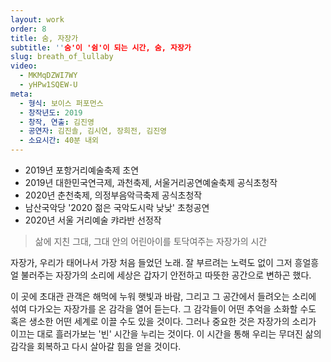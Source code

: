 ```yaml
---
layout: work
order: 8
title: 숨, 자장가
subtitle: ''숨'이 '쉼'이 되는 시간, 숨, 자장가
slug: breath_of_lullaby
video:
  - MKMqDZWI7WY
  - yHPw1SQEW-U
meta: 
  - 형식: 보이스 퍼포먼스
  - 창작년도: 2019
  - 창작, 연출: 김진영
  - 공연자: 김진솔, 김시연, 장희전, 김진영
  - 소요시간: 40분 내외
---
```


- 2019년 포항거리예술축제 초연
- 2019년 대한민국연극제, 과천축제, 서울거리공연예술축제 공식초청작
- 2020년 춘천축제, 의정부음악극축제 공식초청작
- 남산국악당 '2020 젊은 국악도시락 낮낮' 초청공연
- 2020년 서울 거리예술 캬라반 선정작
> 삶에 지친 그대, 그대 안의 어린아이를 토닥여주는 자장가의 시간

자장가, 우리가 태어나서 가장 처음 들었던 노래. 잘 부르려는 노력도 없이 그저 흥얼흥얼 불러주는 자장가의 소리에 세상은 갑자기 안전하고 따뜻한 공간으로 변하곤 했다. 

이 곳에 초대관 관객은 해먹에 누워 햇빛과 바람, 그리고 그 공간에서 들려오는 소리에 섞여 다가오는 자장가를 온 감각을 열어 듣는다. 그 감각들이 어떤 추억을 소화할 수도 혹은 생소한 어떤 세계로 이끌 수도 있을 것이다. 그러나 중요한 것은 자장가의 소리가 이끄는 대로 흘러가보는 '빈' 시간을 누리는 것이다. 이 시간을 통해 우리는 무뎌진 삶의 감각을 회복하고 다시 살아갈 힘을 얻을 것이다. 
